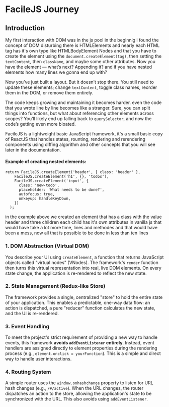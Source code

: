 # FacileJS Journey

## Introduction

My first interaction with DOM was in the js pool in the beginnig i found the concept of DOM disturbing there is HTMLElements and nearly each HTML tag has it's own type like HTMLBodyElement
Nodes and that you have to create the element using the   `document.createElement(tag)`, then setting the `textContent`, then `className`, and maybe some other attributes. Now you have the element — what’s next? Appending it? and if you have nested elements how many lines we gonna end up with?

Now you’ve just built a layout. But it doesn’t stop there. You still need to update these elements; change `textContent`, toggle class names, reorder them in the DOM, or remove them entirely.

The code keeps growing and maintaining it becomes harder. even the code that you wrote line by line becomes like a stranger. Sure, you can split things into functions, but what about referencing other elements across scopes? You’ll likely end up falling back to `querySelector`, and now the code’s getting even more bloated.

FacileJS is a lightweight basic JavaScript framework, it's a small basic copy of ReactJS that handles states, rounting, rendering and rerendering components using diffing algorithm and other concepts that you will see later in the documentation.

#### Example of creating nested elements:
```
return FacileJS.createElement('header', { class: 'header' },
    FacileJS.createElement('h1', {}, 'todos'),
    FacileJS.createElement('input', {
      class: 'new-todo',
      placeholder: 'What needs to be done?',
      autofocus: true,
      onkeyup: handleKeyDown,
    })
  );
```

in the example above we created an element that has a class with the value header and three children each child has it's own attributes in vanilla js that would have take a lot more time, lines and methodes and that would have been a mess, now all that is possible to be done in less than ten lines


### 1. DOM Abstraction (Virtual DOM)

You describe your UI using `createElement`, a function that returns JavaScript objects called "virtual nodes" (VNodes). The framework's `render` function then turns this virtual representation into real, live DOM elements. On every state change, the application is re-rendered to reflect the new state.

### 2. State Management (Redux-like Store)

The framework provides a single, centralized "store" to hold the entire state of your application. This enables a predictable, one-way data flow: an action is dispatched, a pure "reducer" function calculates the new state, and the UI is re-rendered.

### 3. Event Handling

To meet the project's strict requirement of providing a new way to handle events, this framework **avoids `addEventListener` entirely**. Instead, event handlers are assigned directly to element properties during the rendering process (e.g., `element.onclick = yourFunction`). This is a simple and direct way to handle user interactions.

### 4. Routing System

A simple router uses the `window.onhashchange` property to listen for URL hash changes (e.g., `/#/active`). When the URL changes, the router dispatches an action to the store, allowing the application's state to be synchronized with the URL. This also avoids using `addEventListener`.
